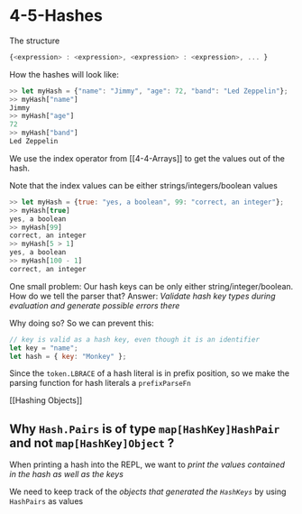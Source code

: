 # 4-5-Hashes

The structure

```js
{<expression> : <expression>, <expression> : <expression>, ... }
```

How the hashes will look like:

```js
>> let myHash = {"name": "Jimmy", "age": 72, "band": "Led Zeppelin"};
>> myHash["name"]
Jimmy
>> myHash["age"]
72
>> myHash["band"]
Led Zeppelin
```

We use the index operator from [[4-4-Arrays]] to get the values out of the hash.

Note that the index values can be either strings/integers/boolean values

```js
>> let myHash = {true: "yes, a boolean", 99: "correct, an integer"};
>> myHash[true]
yes, a boolean
>> myHash[99]
correct, an integer
>> myHash[5 > 1]
yes, a boolean
>> myHash[100 - 1]
correct, an integer
```

One small problem: Our hash keys can be only either string/integer/boolean. How do we tell the parser that? Answer: _Validate hash key types during evaluation and generate possible errors there_

Why doing so? So we can prevent this:

```js
// key is valid as a hash key, even though it is an identifier
let key = "name";
let hash = { key: "Monkey" };
```

Since the `token.LBRACE` of a hash literal is in prefix position, so we make the parsing function for hash literals a `prefixParseFn`

[[Hashing Objects]]

## Why `Hash.Pairs` is of type `map[HashKey]HashPair` and not `map[HashKey]Object` ?

When printing a hash into the REPL, we want to _print the values contained in the hash as well as the keys_

We need to keep track of the _objects that generated the `HashKeys`_ by using `HashPairs` as values
